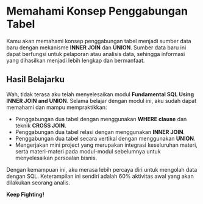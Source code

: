 # Memahami Konsep Penggabungan Tabel

Kamu akan memahami konsep penggabungan tabel menjadi sumber data baru dengan mekanisme **INNER JOIN** dan **UNION**. Sumber data baru ini dapat berfungsi untuk pelaporan atau analisis data, sehingga informasi yang dihasilkan menjadi lebih lengkap dan bermanfaat.

## Hasil Belajarku

Wah, tidak terasa aku telah menyelesaikan modul **Fundamental SQL Using INNER JOIN and UNION**. Selama belajar dengan modul ini, aku sudah dapat memahami dan mampu mempraktikkan:

- Penggabungan dua tabel dengan menggunakan **WHERE clause** dan teknik **CROSS JOIN**.
- Penggabungan dua tabel relasi dengan menggunakan **INNER JOIN**.
- Penggabungan dua tabel secara vertikal dengan menggunakan **UNION**.
- Mengerjakan mini project yang merupakan integrasi keseluruhan materi, serta materi-materi pada modul-modul sebelumnya untuk menyelesaikan persoalan bisnis.

Dengan kemampuan ini, aku merasa lebih percaya diri untuk mengolah data dengan SQL. Keterampilan ini sendiri adalah 60% aktivitas awal yang akan dilakukan seorang analis.

**Keep Fighting!**